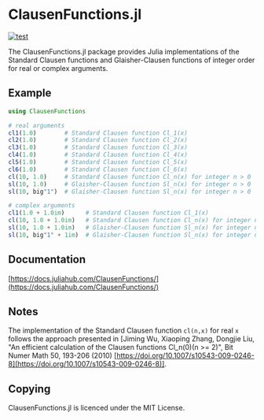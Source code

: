 ClausenFunctions.jl
===================

[![test](https://github.com/Expander/ClausenFunctions.jl/actions/workflows/build.yml/badge.svg)](https://github.com/Expander/ClausenFunctions.jl/actions/workflows/build.yml)

The ClausenFunctions.jl package provides Julia implementations of the
Standard Clausen functions and Glaisher-Clausen functions of integer
order for real or complex arguments.


Example
-------

```.jl
using ClausenFunctions

# real arguments
cl1(1.0)        # Standard Clausen function Cl_1(x)
cl2(1.0)        # Standard Clausen function Cl_2(x)
cl3(1.0)        # Standard Clausen function Cl_3(x)
cl4(1.0)        # Standard Clausen function Cl_4(x)
cl5(1.0)        # Standard Clausen function Cl_5(x)
cl6(1.0)        # Standard Clausen function Cl_6(x)
cl(10, 1.0)     # Standard Clausen function Cl_n(x) for integer n > 0
sl(10, 1.0)     # Glaisher-Clausen function Sl_n(x) for integer n > 0
sl(10, big"1")  # Glaisher-Clausen function Sl_n(x) for integer n > 0

# complex arguments
cl1(1.0 + 1.0im)      # Standard Clausen function Cl_1(x)
cl(10, 1.0 + 1.0im)   # Standard Clausen function Cl_n(x) for integer n > 0
sl(10, 1.0 + 1.0im)   # Glaisher-Clausen function Sl_n(x) for integer n > 0
sl(10, big"1" + 1im)  # Glaisher-Clausen function Sl_n(x) for integer n > 0
```


Documentation
-------------

[https://docs.juliahub.com/ClausenFunctions/](https://docs.juliahub.com/ClausenFunctions/)


Notes
-----

The implementation of the Standard Clausen function `cl(n,x)` for real
`x` follows the approach presented in [Jiming Wu, Xiaoping Zhang,
Dongjie Liu, "An efficient calculation of the Clausen functions
Cl_n(0)(n >= 2)", Bit Numer Math 50, 193-206 (2010)
[https://doi.org/10.1007/s10543-009-0246-8](https://doi.org/10.1007/s10543-009-0246-8)].


Copying
-------

ClausenFunctions.jl is licenced under the MIT License.
